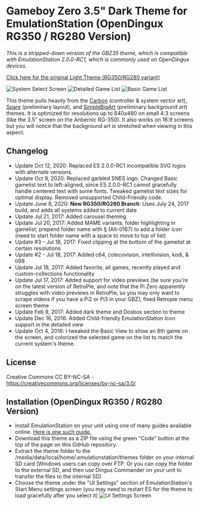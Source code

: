 # Gameboy Zero 3.5" Dark Theme for EmulationStation (OpenDingux RG350 / RG280 Version)

*This is a stripped-down version of the GBZ35  theme, which is compatible with EmulationStation 2.0.0-RC1, which is commonly used on OpenDingux devices.*

[Click here for the original Light Theme (RG350/RG280 variant)](https://github.com/rxbrad/es-theme-gbz35/tree/RG350_RG280)

![System Select Screen](https://i.imgur.com/bVzbbUG.png) ![Detailed Game List](https://i.imgur.com/5iwN2ks.png) ![Basic Game List](https://i.imgur.com/oBqX3rG.png)

This theme pulls heavily from the [Carbon](https://github.com/RetroPie/es-theme-carbon) (controller & system vector art), [Spare](https://github.com/mattrixk/es-theme-spare) (preliminary layout), and [SimpleBigArt](https://github.com/robertybob/es-theme-simplebigart) (preliminary background art) themes.  It is optimized for resolutions up to 640x480 on small 4:3 screens (like the 3.5" screen on the Anbernic RG-350).  It also works on 16:9 screens but you will notice that the background art is stretched when viewing in this aspect.

Changelog
-----------

- Update Oct 12, 2020: Replaced ES 2.0.0-RC1 incompatible SVG logos with alternate versions.
- Update Oct 9, 2020: Replaced garbled SNES logo. Changed Basic gamelist text to left-aligned, since ES 2.0.0-RC1 cannot gracefully handle centered text with some fonts.  Tweaked gamelist text sizes for optimal display.  Removed unsupported Child-Friendly code.
- Update June 8, 2020: **New RG350/RG280 Branch**: Uses July 24, 2017 build, and adds all systems added to current date
- Update Jul 21, 2017: Added carousel theming
- Update Jul 20, 2017: Added MAME variants; folder highlighting in gamelist; prepend folder name with § (Alt-0167) to add a folder icon (need to start folder name with a space to move to top of list)
- Update #3 - Jul 18, 2017: Fixed clipping at the bottom of the gamelist at certain resolutions
- Update #2 - Jul 18, 2017: Added c64, colecovision, intellivision, kodi, & ti99
- Update Jul 18, 2017: Added favorite, all games, recently played and custom-collections functionality
- Update Jul 17, 2017: Added support for video previews (be sure you're on the latest version of RetroPie, and note that the Pi Zero apparently struggles with video previews in RetroPie, so you may only want to scrape videos if you have a Pi2 or Pi3 in your GBZ); fixed Retropie menu screen theme
- Update Feb 9, 2017: Added dark theme and Dosbox section to theme
- Update Dec 16, 2016: Added Child-friendly EmulationStation Icon support in the detailed view
- Update Oct 4, 2016: I tweaked the Basic View to show an 8th game on the screen, and colorized the selected game on the list to match the current system's theme.

License
-----------
Creative Commons CC BY-NC-SA - https://creativecommons.org/licenses/by-nc-sa/3.0/

Installation (OpenDingux RG350 / RG280 Version)
-----------

- Install EmulationStation on your unit using one of many guides available online.  [Here is one such guide.](https://retrogamecorps.com/2020/10/07/guide-emulationstation-on-rg350-devices/)
- Download this theme as a ZIP file using the green "Code" button at the top of the page on this GitHub repository.
- Extract the theme folder to the /media/data/local/home/.emulationstation/themes folder on your internal SD card (Windows users can copy over FTP.  Or you can copy the folder to the external SD, and then use Dingux Commander on your unit to transfer the files to the internal SD)
- Choose the theme under the "UI Settings" section of EmulationStation's Start Menu settings screen (you may need to restart ES for the theme to load gracefully after you select it)
![UI Settings Screen](http://i.imgur.com/vbATdHH.png)
